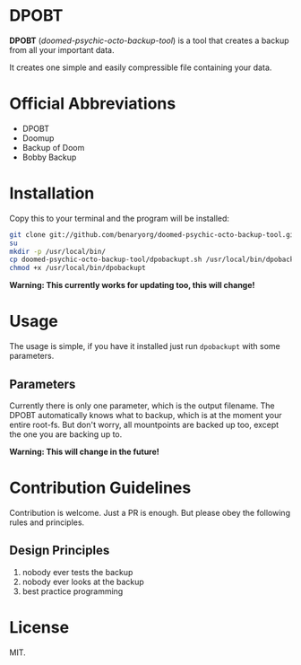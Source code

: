 # DPOBT

**DPOBT** (*doomed-psychic-octo-backup-tool*) is a tool that creates a backup
from all your important data.

It creates one simple and easily compressible file containing your data.

# Official Abbreviations

- DPOBT
- Doomup
- Backup of Doom
- Bobby Backup

# Installation

Copy this to your terminal and the program will be installed:

```bash
git clone git://github.com/benaryorg/doomed-psychic-octo-backup-tool.git
su
mkdir -p /usr/local/bin/
cp doomed-psychic-octo-backup-tool/dpobackupt.sh /usr/local/bin/dpobackupt
chmod +x /usr/local/bin/dpobackupt
```

**Warning: This currently works for updating too, this will change!**

# Usage

The usage is simple, if you have it installed just run `dpobackupt` with some
parameters.

## Parameters

Currently there is only one parameter, which is the output filename.
The DPOBT automatically knows what to backup, which is at the moment your entire
root-fs.
But don't worry, all mountpoints are backed up too, except the one you are
backing up to.

**Warning: This will change in the future!**

# Contribution Guidelines

Contribution is welcome.
Just a PR is enough.
But please obey the following rules and principles.

## Design Principles

1. nobody ever tests the backup
2. nobody ever looks at the backup
3. best practice programming

# License

MIT.

